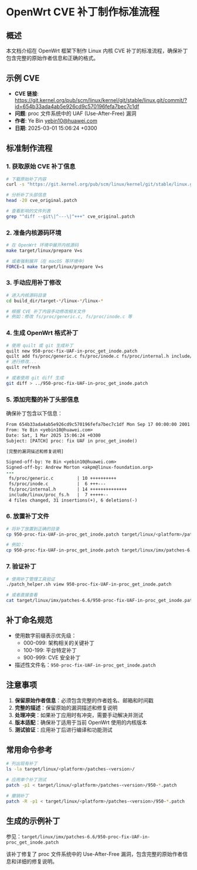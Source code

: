 # OpenWrt CVE 补丁制作标准流程

## 概述
本文档介绍在 OpenWrt 框架下制作 Linux 内核 CVE 补丁的标准流程，确保补丁包含完整的原始作者信息和正确的格式。

## 示例 CVE
- **CVE 链接**: https://git.kernel.org/pub/scm/linux/kernel/git/stable/linux.git/commit/?id=654b33ada4ab5e926cd9c570196fefa7bec7c1df
- **问题**: proc 文件系统中的 UAF (Use-After-Free) 漏洞
- **作者**: Ye Bin <yebin10@huawei.com>
- **日期**: 2025-03-01 15:06:24 +0300

## 标准制作流程

### 1. 获取原始 CVE 补丁信息
```bash
# 下载原始补丁内容
curl -s "https://git.kernel.org/pub/scm/linux/kernel/git/stable/linux.git/patch/?id=654b33ada4ab5e926cd9c570196fefa7bec7c1df" > cve_original.patch

# 分析补丁头部信息
head -20 cve_original.patch

# 查看影响的文件列表
grep "^diff --git\|^---\|^+++" cve_original.patch
```

### 2. 准备内核源码环境
```bash
# 在 OpenWrt 环境中展开内核源码
make target/linux/prepare V=s

# 或者强制展开（在 macOS 等环境中）
FORCE=1 make target/linux/prepare V=s
```

### 3. 手动应用补丁修改
```bash
# 进入内核源码目录
cd build_dir/target-*/linux-*/linux-*

# 根据 CVE 补丁内容手动修改相关文件
# 例如：修改 fs/proc/generic.c, fs/proc/inode.c 等
```

### 4. 生成 OpenWrt 格式补丁
```bash
# 使用 quilt 或 git 生成补丁
quilt new 950-proc-fix-UAF-in-proc_get_inode.patch
quilt add fs/proc/generic.c fs/proc/inode.c fs/proc/internal.h include/linux/proc_fs.h
# 进行修改...
quilt refresh

# 或者使用 git diff 生成
git diff > ../950-proc-fix-UAF-in-proc_get_inode.patch
```

### 5. 添加完整的补丁头部信息
确保补丁包含以下信息：
```patch
From 654b33ada4ab5e926cd9c570196fefa7bec7c1df Mon Sep 17 00:00:00 2001
From: Ye Bin <yebin10@huawei.com>
Date: Sat, 1 Mar 2025 15:06:24 +0300
Subject: [PATCH] proc: fix UAF in proc_get_inode()

[完整的漏洞描述和修复说明]

Signed-off-by: Ye Bin <yebin10@huawei.com>
Signed-off-by: Andrew Morton <akpm@linux-foundation.org>
---
 fs/proc/generic.c         | 10 ++++++++++
 fs/proc/inode.c           |  6 +++---
 fs/proc/internal.h        | 14 ++++++++++++++
 include/linux/proc_fs.h   |  7 +++++--
 4 files changed, 31 insertions(+), 6 deletions(-)
```

### 6. 放置补丁文件
```bash
# 将补丁放置到正确的目录
cp 950-proc-fix-UAF-in-proc_get_inode.patch target/linux/<platform>/patches-<kernel_version>/

# 例如：
cp 950-proc-fix-UAF-in-proc_get_inode.patch target/linux/imx/patches-6.6/
```

### 7. 验证补丁
```bash
# 使用补丁管理工具验证
./patch_helper.sh view 950-proc-fix-UAF-in-proc_get_inode.patch

# 或者直接查看
cat target/linux/imx/patches-6.6/950-proc-fix-UAF-in-proc_get_inode.patch
```

## 补丁命名规范
- 使用数字前缀表示优先级：
  - 000-099: 架构相关的关键补丁
  - 100-199: 平台特定补丁
  - 900-999: CVE 安全补丁
- 描述性文件名：`950-proc-fix-UAF-in-proc_get_inode.patch`

## 注意事项
1. **保留原始作者信息**：必须包含完整的作者姓名、邮箱和时间戳
2. **完整的描述**：保留原始的漏洞描述和修复说明
3. **处理冲突**：如果补丁应用时有冲突，需要手动解决并测试
4. **版本适配**：确保补丁适用于当前 OpenWrt 使用的内核版本
5. **测试验证**：应用补丁后进行编译和功能测试

## 常用命令参考
```bash
# 列出现有补丁
ls -la target/linux/<platform>/patches-<version>/

# 应用单个补丁测试
patch -p1 < target/linux/<platform>/patches-<version>/950-*.patch

# 撤销补丁
patch -R -p1 < target/linux/<platform>/patches-<version>/950-*.patch
```

## 生成的示例补丁
参见：`target/linux/imx/patches-6.6/950-proc-fix-UAF-in-proc_get_inode.patch`

该补丁修复了 proc 文件系统中的 Use-After-Free 漏洞，包含完整的原始作者信息和详细的修复说明。